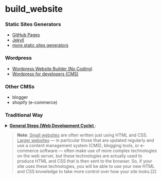 # build_website

### Static Sites Generators

- [GitHub Pages](https://pages.github.com/)
- [Jekyll](https://jekyllrb.com/)
- [more static sites generators](https://www.google.com/search?sxsrf=ALeKk03HdEedRHyufcb5DG1OSM5_H6NOYA:1595468146052&q=Hugo+(software)&stick=H4sIAAAAAAAAAONgFuLSz9U3iC82iE8zUOLVT9c3NEyqMqgqM8sw0eJzzs_Nzc8LzkxJLU-sLF7Eyu9Rmp6voFGcn1ZSnliUqrmDlREA7y9D3EIAAAA&sa=X&ved=2ahUKEwiW4-GAnuLqAhXO3YUKHb-zAgcQxA0wKXoECAcQBQ)

### Wordpress

- [Wordpress Website Builder (No Coding)](https://wordpress.com/)
- [Wordpress for developers (CMS)](https://wordpress.org/)

### Other CMSs

- blogger
- shopify (e-commerce)

### Traditional Way

<details>
<summary><u><b>General Steps (Web Development Cycle) </b></u>:</summary>

1. User Experience (UX) 
2. Information Architecture (IA)
3. Visual Design
4. Development
</details>

> **Note**: <u>Small websites</u> are often written just using HTML and CSS.<br> 
> <u>Larger websites</u> — in particular those that are updated regularly and use a content management system (CMS), blogging tools, or e-commerce software — often make use of more complex technologies on the web server, but these technologies are actually used to produce HTML and CSS that is then sent to the browser. So, if your site uses these technologies, you will be able to use your new HTML and CSS knowledge to take more control over how your site looks.<span>[2]</span>


<!-- <details>
<summary><u><b>General Steps (roles)</b></u>:</summary>
</details> -->